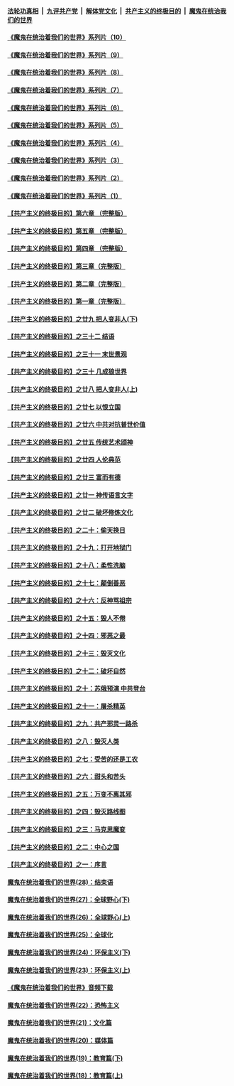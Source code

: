 ####  [法轮功真相](../../../../basic/blob/master/README.md?t=08290103) &nbsp;|&nbsp; [九评共产党](../../../../9ping.md/blob/master/README.md?t=08290103) &nbsp;|&nbsp; [解体党文化](../../../../jtdwh.md/blob/master/README.md?t=08290103)  &nbsp;|&nbsp; [共产主义的终极目的](../../../../gczydzjmd.md/blob/master/README.md?t=08290103) &nbsp;|&nbsp; [魔鬼在统治我们的世界](../../../../mgztzwmdsj.md/blob/master/README.md?t=08290103) 

#### [《魔鬼在统治着我们的世界》系列片（10）](../pages/nsc422/n12292670.md?t=08290103) 

#### [《魔鬼在统治着我们的世界》系列片（9）](../pages/nsc422/n12290859.md?t=08290103) 

#### [《魔鬼在统治着我们的世界》系列片（8）](../pages/nsc422/n12287445.md?t=08290103) 

#### [《魔鬼在统治着我们的世界》系列片（7）](../pages/nsc422/n12283425.md?t=08290103) 

#### [《魔鬼在统治着我们的世界》系列片（6）](../pages/nsc422/n12282314.md?t=08290103) 

#### [《魔鬼在统治着我们的世界》系列片（5）](../pages/nsc422/n12281419.md?t=08290103) 

#### [《魔鬼在统治着我们的世界》系列片（4）](../pages/nsc422/n12274024.md?t=08290103) 

#### [《魔鬼在统治着我们的世界》系列片（3）](../pages/nsc422/n12271322.md?t=08290103) 

#### [《魔鬼在统治着我们的世界》系列片（2）](../pages/nsc422/n12269049.md?t=08290103) 

#### [《魔鬼在统治着我们的世界》系列片（1）](../pages/nsc422/n12267575.md?t=08290103) 

#### [【共产主义的终极目的】第六章 （完整版）](../pages/nsc422/n11428913.md?t=08290103) 

#### [【共产主义的终极目的】第五章 （完整版）](../pages/nsc422/n11428912.md?t=08290103) 

#### [【共产主义的终极目的】第四章 （完整版）](../pages/nsc422/n11428907.md?t=08290103) 

#### [【共产主义的终极目的】第三章（完整版）](../pages/nsc422/n11428848.md?t=08290103) 

#### [【共产主义的终极目的】第二章（完整版）](../pages/nsc422/n11428831.md?t=08290103) 

#### [【共产主义的终极目的】第一章（完整版）](../pages/nsc422/n11417651.md?t=08290103) 

#### [【共产主义的终极目的】之廿九 把人变非人(下)](../pages/nsc422/n11344140.md?t=08290103) 

#### [【共产主义的终极目的】之三十二 结语](../pages/nsc422/n11360535.md?t=08290103) 

#### [【共产主义的终极目的】之三十一 末世景观](../pages/nsc422/n11351129.md?t=08290103) 

#### [【共产主义的终极目的】之三十 几成狼世界](../pages/nsc422/n11348280.md?t=08290103) 

#### [【共产主义的终极目的】之廿八 把人变非人(上)](../pages/nsc422/n11340492.md?t=08290103) 

#### [【共产主义的终极目的】之廿七 以恨立国](../pages/nsc422/n11336944.md?t=08290103) 

#### [【共产主义的终极目的】之廿六 中共对抗普世价值](../pages/nsc422/n11324785.md?t=08290103) 

#### [【共产主义的终极目的】之廿五 传统艺术颂神](../pages/nsc422/n11296396.md?t=08290103) 

#### [【共产主义的终极目的】之廿四 人伦典范](../pages/nsc422/n11296397.md?t=08290103) 

#### [【共产主义的终极目的】之廿三 富而有德](../pages/nsc422/n11283598.md?t=08290103) 

#### [【共产主义的终极目的】之廿一 神传语言文字](../pages/nsc422/n11263265.md?t=08290103) 

#### [【共产主义的终极目的】之廿二 破坏修炼文化](../pages/nsc422/n11245728.md?t=08290103) 

#### [【共产主义的终极目的】之二十：偷天换日](../pages/nsc422/n11238846.md?t=08290103) 

#### [【共产主义的终极目的】之十九：打开地狱门](../pages/nsc422/n11206376.md?t=08290103) 

#### [【共产主义的终极目的】之十八：柔性洗脑](../pages/nsc422/n11199994.md?t=08290103) 

#### [【共产主义的终极目的】之十七：颠倒善恶](../pages/nsc422/n11179782.md?t=08290103) 

#### [【共产主义的终极目的】之十六：反神骂祖宗](../pages/nsc422/n11166798.md?t=08290103) 

#### [【共产主义的终极目的】之十五：毁人不倦](../pages/nsc422/n11166792.md?t=08290103) 

#### [【共产主义的终极目的】之十四：邪恶之最](../pages/nsc422/n11150249.md?t=08290103) 

#### [【共产主义的终极目的】之十三：毁灭文化](../pages/nsc422/n11135227.md?t=08290103) 

#### [【共产主义的终极目的】之十二：破坏自然](../pages/nsc422/n11135214.md?t=08290103) 

#### [【共产主义的终极目的】之十：苏俄预演 中共登台](../pages/nsc422/n11118424.md?t=08290103) 

#### [【共产主义的终极目的】之十一：屠杀精英](../pages/nsc422/n11118442.md?t=08290103) 

#### [【共产主义的终极目的】之九：共产邪灵一路杀](../pages/nsc422/n11114139.md?t=08290103) 

#### [【共产主义的终极目的】之八：毁灭人类](../pages/nsc422/n11108503.md?t=08290103) 

#### [【共产主义的终极目的】之七：受苦的还是工农](../pages/nsc422/n11101809.md?t=08290103) 

#### [【共产主义的终极目的】之六：甜头和苦头](../pages/nsc422/n11096971.md?t=08290103) 

#### [【共产主义的终极目的】之五：万变不离其邪](../pages/nsc422/n11091285.md?t=08290103) 

#### [【共产主义的终极目的】之四：毁灭路线图](../pages/nsc422/n11086284.md?t=08290103) 

#### [【共产主义的终极目的】之三：马克思魔变](../pages/nsc422/n11061941.md?t=08290103) 

#### [【共产主义的终极目的】之二：中心之国](../pages/nsc422/n11047728.md?t=08290103) 

#### [【共产主义的终极目的】之一：序言](../pages/nsc422/n11086077.md?t=08290103) 

#### [魔鬼在统治着我们的世界(28)：结束语](../pages/nsc422/n10936246.md?t=08290103) 

#### [魔鬼在统治着我们的世界(27)：全球野心(下)](../pages/nsc422/n10928319.md?t=08290103) 

#### [魔鬼在统治着我们的世界(26)：全球野心(上)](../pages/nsc422/n10900318.md?t=08290103) 

#### [魔鬼在统治着我们的世界(25)：全球化](../pages/nsc422/n10788205.md?t=08290103) 

#### [魔鬼在统治着我们的世界(24)：环保主义(下)](../pages/nsc422/n10695307.md?t=08290103) 

#### [魔鬼在统治着我们的世界(23)：环保主义(上)](../pages/nsc422/n10688613.md?t=08290103) 

#### [《魔鬼在统治着我们的世界》音频下载](../pages/nsc422/n10635553.md?t=08290103) 

#### [魔鬼在统治着我们的世界(22)：恐怖主义](../pages/nsc422/n10614727.md?t=08290103) 

#### [魔鬼在统治着我们的世界(21)：文化篇](../pages/nsc422/n10597706.md?t=08290103) 

#### [魔鬼在统治着我们的世界(20)：媒体篇](../pages/nsc422/n10586579.md?t=08290103) 

#### [魔鬼在统治着我们的世界(19)：教育篇(下)](../pages/nsc422/n10564808.md?t=08290103) 

#### [魔鬼在统治着我们的世界(18)：教育篇(上)](../pages/nsc422/n10526970.md?t=08290103) 

